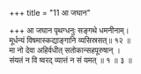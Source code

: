 +++
title = "11 आ जघान"

+++
आ जघान पृथग्धनुः सङ्गथे धमनीनाम्।  
मूर्धन्यं विषमास्कद्याङ्गानि व्यसिस्रसत्॥ १२ ॥  
मा नो देवा अहिर्वधीत् सतोकान्सहपूरुषान् ।  
संयतं न वि ष्वरद् व्यात्तं न सं यमत् ॥ १ ॥ ३ ॥